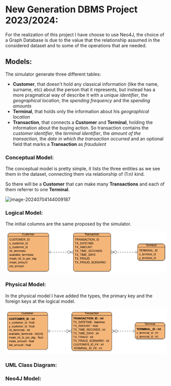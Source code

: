 # New Generation DBMS Project 2023/2024:

For the realization of this project I have choose to use Neo4J, the choice of a Graph Database is due to the value that the relationship assumed in the considered dataset and to some of the operations that are needed.

## Models:

The simulator generate three different tables:

- **Customer**, that doesn't hold any classical information (like the name, surname, etc) about the person that it represents, but instead has a more pragmatical way of describe it with a *unique identifier*, the *geographical location*, the *spending frequency* and the *spending amounts*
- **Terminal**, that holds only the information about his *geographical location*
- **Transaction**, that connects a **Customer** and **Terminal**, holding the information about the buying action. So transaction contains the *customer identifier*, the *terminal identifier*, the *amount of the transaction*, the *date in which the transaction occurred* and an optional field that marks a **Transaction** as *fraudulent*

### Conceptual Model:

The conceptual model is pretty simple, it lists the three entities as we see them in the dataset, connecting them via relationship of (1:n) kind.

So there will be a **Customer** that can make many **Transactions** and each of them referrer to one **Terminal**.

![image-20240704144009187](/home/pietro/.var/app/io.typora.Typora/config/Typora/typora-user-images/image-20240704144009187.png)

### Logical Model:

The initial columns are the same proposed by the simulator.

![image-20240704152502540](./assets/image-20240704152502540.png)

### Physical Model:

In the physical model I have added the types, the primary key and the foreign keys at the logical model.

![image-20240704153211345](./assets/image-20240704153211345.png)

### UML Class Diagram:



### Neo4J Model:



